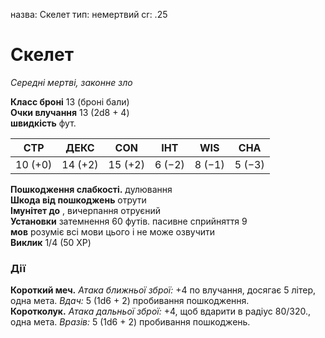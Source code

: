 назва: Скелет тип: немертвий cr: .25

# Скелет
_Середні мертві, законне зло_

**Класс броні** 13 (броні бали)    
**Очки влучання** 13 (2d8 + 4)    
**швидкість** фут.

| СТР     | ДЕКС    | CON     | ІНТ    | WIS    | CHA    |
| ------- | ------- | ------- | ------ | ------ | ------ |
| 10 (+0) | 14 (+2) | 15 (+2) | 6 (−2) | 8 (−1) | 5 (−3) |

**Пошкодження слабкості.** дулювання    
**Шкода від пошкоджень** отрути    
**Імунітет до** , вичерпання отруєний    
**Установки** затемнення 60 футів. пасивне сприйняття 9    
**мов** розуміє всі мови цього і не може озвучити    
**Виклик** 1/4 (50 XP)

### Дії
**Короткий меч.** _Атака ближньої зброї:_ +4 по влучання, досягає 5 літер, одна мета. _Вдач:_ 5 (1d6 + 2) пробивання пошкодження.    
**Коротколук.** _Атака дальньої зброї:_ +4, щоб вдарити в радіус 80/320., одна мета. _Вразів:_ 5 (1d6 + 2) пробивання пошкоджень.
